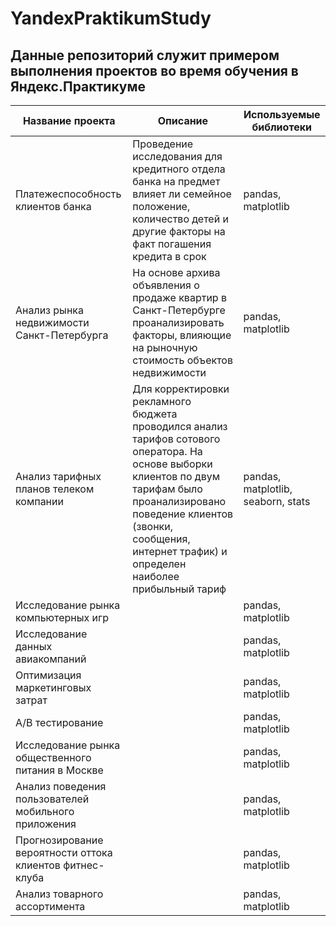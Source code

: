 # YandexPraktikumStudy

## Данные репозиторий служит примером выполнения проектов во время обучения в Яндекс.Практикуме

Название проекта  | Описание  | Используемые библиотеки
------------- | ------------- | -------------
Платежеспособность клиентов банка | Проведение исследования для кредитного отдела банка на предмет влияет ли семейное положение, количество детей и другие факторы на факт погашения кредита в срок | pandas, matplotlib
Анализ рынка недвижимости Санкт-Петербурга  | На основе архива объявления о продаже квартир в Санкт-Петербурге проанализировать факторы, влияющие на рыночную стоимость объектов недвижимости | pandas, matplotlib
Анализ тарифных планов телеком компании  | Для корректировки рекламного бюджета проводился анализ тарифов сотового оператора. На основе выборки клиентов по двум тарифам было проанализировано поведение клиентов (звонки, сообщения, интернет трафик) и определен наиболее прибыльный тариф | pandas, matplotlib, seaborn, stats
Исследование рынка компьютерных игр  |  | pandas, matplotlib
Исследование данных авиакомпаний  |  | pandas, matplotlib
Оптимизация маркетинговых затрат |  | pandas, matplotlib
А/В тестирование  |  | pandas, matplotlib 
Исследование рынка общественного питания в Москве  |  | pandas, matplotlib
Анализ поведения пользователей мобильного приложения  |  | pandas, matplotlib 
Прогнозирование вероятности оттока клиентов фитнес-клуба  |  | pandas, matplotlib
Анализ товарного ассортимента  |  | pandas, matplotlib
